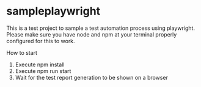 # sampleplaywright
This is a test project to sample a test automation process using playwright.
Please make sure you have node and npm at your terminal properly configured for this to work.

How to start
1. Execute npm install
2. Execute npm run start
3. Wait for the test report generation to be shown on a browser
